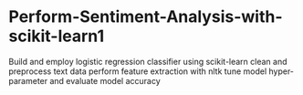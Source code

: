 # Perform-Sentiment-Analysis-with-scikit-learn1
Build and employ logistic regression classifier using scikit-learn
clean and preprocess text data
perform feature extraction with nltk
tune model hyper-parameter and evaluate model accuracy
